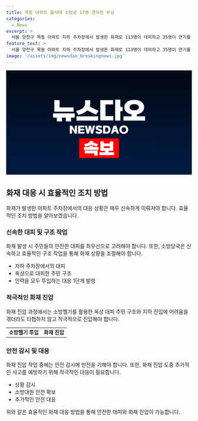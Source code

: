 ```yaml
---
title: 목동 아파트 불사태 소방관 17명 경미한 부상
categories:
  - News
excerpt: >
  서울 양천구 목동 아파트 지하 주차장에서 발생한 화재로 113명이 대피하고 35명이 연기를 마셨으나 병원으로 이송되지 않았다. 소방대원 17명이 경상을 입었고, 11명이 병원으로 이송됐다. 화재 진압을 위해 10시간 넘게 노력 중인 소방당국은 옥상으로 대피한 주민들을 소방헬기로 구조했다. 현장에서 남화영 소방청장이 진압 상황을 지휘하고 있다.
feature_text: >
  서울 양천구 목동 아파트 지하 주차장에서 발생한 화재로 113명이 대피하고 35명이 연기를 마셨으나 병원으로 이송되지 않았다. 소방대원 17명이 경상을 입었고, 11명이 병원으로 이송됐다. 화재 진압을 위해 10시간 넘게 노력 중인 소방당국은 옥상으로 대피한 주민들을 소방헬기로 구조했다. 현장에서 남화영 소방청장이 진압 상황을 지휘하고 있다.
image: '/assets/img/newsdao_breakingnews.jpg'
---
```


<p><img src="/assets/img/newsdao_breakingnews.jpg" alt="pcversion 속보" /></p>

<h2 data-ke-size="size26">화재 대응 시 효율적인 조치 방법</h2>

<p data-ke-size="size16">화재가 발생한 아파트 주차장에서의 대응 상황은 매우 신속하게 이뤄져야 합니다. 효율적인 조치 방법을 알아보겠습니다.</p>

<h3>신속한 대피 및 구조 작업</h3>

<p data-ke-size="size16">화재 발생 시 주민들의 안전한 대피를 최우선으로 고려해야 합니다. 또한, 소방당국은 신속하고 효율적인 구조 작업을 통해 화재 상황을 조절해야 합니다.</p>

<ul>
  <li>지하 주차장에서의 대피</li>
  <li>옥상으로 대피한 주민 구조</li>
  <li>인력을 모두 투입하는 대응 1단계 발령</li>
</ul>

<h3>적극적인 화재 진압</h3>

<p data-ke-size="size16">화재 진압 과정에서는 소방헬기를 활용한 옥상 대피 주민 구조와 지하 진입에 어려움을 겪더라도 타협하지 않고 적극적으로 진압해야 합니다.</p>

<table>
  <tr>
    <td style="text-align: center; height: 17px;"><b>소방헬기 투입</b></td>
    <td style="text-align: center; height: 17px;"><b>화재 진압</b></td>
  </tr>
</table>

<h3>안전 감시 및 대응</h3>

<p data-ke-size="size16">화재 진압 작업 중에는 안전 감시에 만전을 기해야 합니다. 또한, 화재 진압 도중 추가적인 사고를 예방하기 위해 적극적인 대응이 필요합니다.</p>

<ul>
  <li>상황 감시</li>
  <li>소방대원 안전 확보</li>
  <li>추가적인 안전 대응</li>
</ul>

<p>위와 같은 효율적인 화재 대응 방법을 통해 안전한 대피와 화재 진압이 가능합니다.</p>

